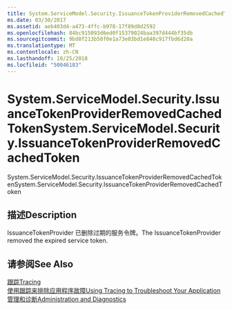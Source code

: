 ```yaml
---
title: System.ServiceModel.Security.IssuanceTokenProviderRemovedCachedToken
ms.date: 03/30/2017
ms.assetid: aeb403d4-a473-4ffc-b978-17f89d8d2592
ms.openlocfilehash: 84bc915093d6ed0f15379024baa397d444bf35db
ms.sourcegitcommit: 9bd8f213b50f0e1a73e03bd1e840c917fbd6d20a
ms.translationtype: MT
ms.contentlocale: zh-CN
ms.lasthandoff: 10/25/2018
ms.locfileid: "50046183"
---
```

# <a name="systemservicemodelsecurityissuancetokenproviderremovedcachedtoken"></a><span data-ttu-id="12e7e-102">System.ServiceModel.Security.IssuanceTokenProviderRemovedCachedToken</span><span class="sxs-lookup"><span data-stu-id="12e7e-102">System.ServiceModel.Security.IssuanceTokenProviderRemovedCachedToken</span></span>
<span data-ttu-id="12e7e-103">System.ServiceModel.Security.IssuanceTokenProviderRemovedCachedToken</span><span class="sxs-lookup"><span data-stu-id="12e7e-103">System.ServiceModel.Security.IssuanceTokenProviderRemovedCachedToken</span></span>  
  
## <a name="description"></a><span data-ttu-id="12e7e-104">描述</span><span class="sxs-lookup"><span data-stu-id="12e7e-104">Description</span></span>  
 <span data-ttu-id="12e7e-105">IssuanceTokenProvider 已删除过期的服务令牌。</span><span class="sxs-lookup"><span data-stu-id="12e7e-105">The IssuanceTokenProvider removed the expired service token.</span></span>  
  
## <a name="see-also"></a><span data-ttu-id="12e7e-106">请参阅</span><span class="sxs-lookup"><span data-stu-id="12e7e-106">See Also</span></span>  
 [<span data-ttu-id="12e7e-107">跟踪</span><span class="sxs-lookup"><span data-stu-id="12e7e-107">Tracing</span></span>](../../../../../docs/framework/wcf/diagnostics/tracing/index.md)  
 [<span data-ttu-id="12e7e-108">使用跟踪来排除应用程序故障</span><span class="sxs-lookup"><span data-stu-id="12e7e-108">Using Tracing to Troubleshoot Your Application</span></span>](../../../../../docs/framework/wcf/diagnostics/tracing/using-tracing-to-troubleshoot-your-application.md)  
 [<span data-ttu-id="12e7e-109">管理和诊断</span><span class="sxs-lookup"><span data-stu-id="12e7e-109">Administration and Diagnostics</span></span>](../../../../../docs/framework/wcf/diagnostics/index.md)
